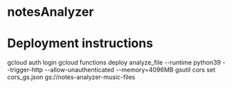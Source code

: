 # notesAnalyzer

# Deployment instructions

gcloud auth login
gcloud functions deploy analyze_file --runtime python39 --trigger-http --allow-unauthenticated --memory=4096MB
gsutil cors set cors_gs.json gs://notes-analyzer-music-files
